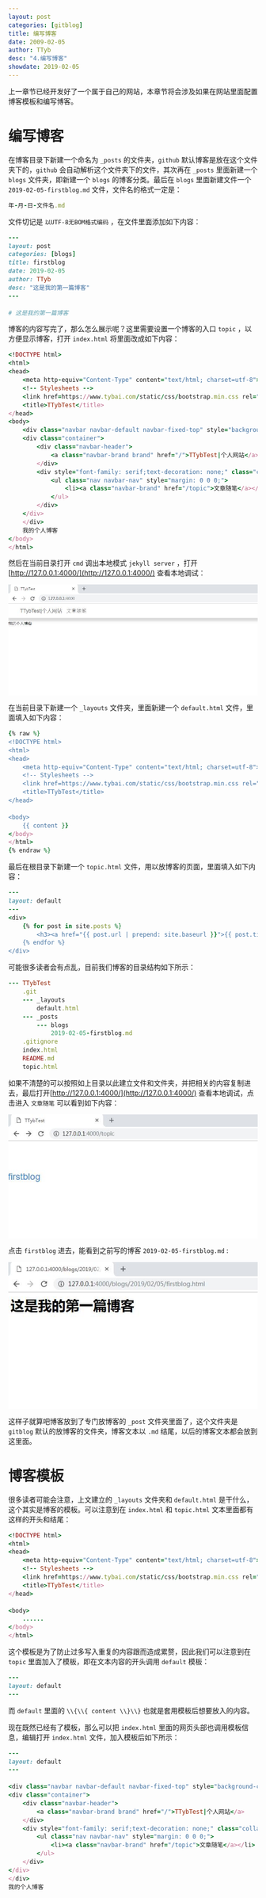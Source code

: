 ```yaml
---
layout: post
categories: [gitblog]
title: 编写博客
date: 2009-02-05
author: TTyb
desc: "4.编写博客"
showdate: 2019-02-05
---
```


上一章节已经开发好了一个属于自己的网站，本章节将会涉及如果在网站里面配置博客模板和编写博客。

# 编写博客

在博客目录下新建一个命名为 `_posts` 的文件夹，`github` 默认博客是放在这个文件夹下的，`github` 会自动解析这个文件夹下的文件，其次再在 `_posts` 里面新建一个 `blogs` 文件夹，即新建一个 `blogs` 的博客分类。最后在 `blogs` 里面新建文件一个 `2019-02-05-firstblog.md` 文件，文件名的格式一定是：

~~~ruby
年-月-日-文件名.md
~~~

文件切记是 `以UTF-8无BOM格式编码` ，在文件里面添加如下内容：

~~~ruby
---
layout: post
categories: [blogs]
title: firstblog
date: 2019-02-05
author: TTyb
desc: "这是我的第一篇博客"
---

# 这是我的第一篇博客
~~~

博客的内容写完了，那么怎么展示呢？这里需要设置一个博客的入口 `topic` ，以方便显示博客，打开 `index.html` 将里面改成如下内容：

~~~ruby
<!DOCTYPE html>
<html>
<head>
	<meta http-equiv="Content-Type" content="text/html; charset=utf-8">
    <!-- Stylesheets -->
    <link href=https://www.tybai.com/static/css/bootstrap.min.css rel="stylesheet"/>
    <title>TTybTest</title>
</head>
<body>
	<div class="navbar navbar-default navbar-fixed-top" style="background-color:rgba(255, 255, 255, 0.75);box-shadow:0 10px 10px 0 rgba(0, 0, 0, 0.15)">
    <div class="container">
        <div class="navbar-header">
            <a class="navbar-brand brand" href="/">TTybTest|个人网站</a>
        </div>
        <div style="font-family: serif;text-decoration: none;" class="collapse navbar-collapse navbar-responsive-collapse" id = "target-menu">
			<ul class="nav navbar-nav" style="margin: 0 0 0;">
				<li><a class="navbar-brand" href="/topic">文章随笔</a></li>			
			</ul>
        </div>
    </div>
	</div>
	我的个人博客
</body>
</html>
~~~

然后在当前目录打开 `cmd` 调出本地模式 `jekyll server` ，打开[http://127.0.0.1:4000/](http://127.0.0.1:4000/) 查看本地调试：

<p style="text-align:center"><img src="/img/gitblog4/20190205115922.jpg" class="img-responsive" style="display: block; margin-right: auto; margin-left: auto;"></p>

在当前目录下新建一个 `_layouts` 文件夹，里面新建一个 `default.html` 文件，里面填入如下内容：

~~~ruby
{% raw %}
<!DOCTYPE html>
<html>
<head>
	<meta http-equiv="Content-Type" content="text/html; charset=utf-8">
    <!-- Stylesheets -->
    <link href=https://www.tybai.com/static/css/bootstrap.min.css rel="stylesheet"/>
    <title>TTybTest</title>
</head>

<body>
    {{ content }}
</body>
</html>
{% endraw %}
~~~

最后在根目录下新建一个 `topic.html` 文件，用以放博客的页面，里面填入如下内容：

~~~ruby
---
layout: default
---
<div>
	{% for post in site.posts %}
		<h3><a href="{{ post.url | prepend: site.baseurl }}">{{ post.title }}</a></h3>
	{% endfor %}
</div>
~~~

可能很多读者会有点乱，目前我们博客的目录结构如下所示：

~~~ruby
--- TTybTest
    .git
    --- _layouts
        default.html
	--- _posts
	    --- blogs
		    2019-02-05-firstblog.md
	.gitignore
	index.html
	README.md
	topic.html
~~~

如果不清楚的可以按照如上目录以此建立文件和文件夹，并把相关的内容复制进去，最后打开[http://127.0.0.1:4000/](http://127.0.0.1:4000/) 查看本地调试，点击进入 `文章随笔` 可以看到如下内容：

<p style="text-align:center"><img src="/img/gitblog4/20190205124148.jpg" class="img-responsive" style="display: block; margin-right: auto; margin-left: auto;"></p>

点击 `firstblog` 进去，能看到之前写的博客 `2019-02-05-firstblog.md` :

<p style="text-align:center"><img src="/img/gitblog4/20190205124349.jpg" class="img-responsive" style="display: block; margin-right: auto; margin-left: auto;"></p>

这样子就算吧博客放到了专门放博客的 `_post` 文件夹里面了，这个文件夹是 `gitblog` 默认的放博客的文件夹，博客文本以 `.md` 结尾，以后的博客文本都会放到这里面。

# 博客模板

很多读者可能会注意，上文建立的 `_layouts` 文件夹和 `default.html` 是干什么，这个其实是博客的模板。可以注意到在 `index.html` 和 `topic.html` 文本里面都有这样的开头和结尾：

~~~ruby
<!DOCTYPE html>
<html>
<head>
	<meta http-equiv="Content-Type" content="text/html; charset=utf-8">
    <!-- Stylesheets -->
    <link href=https://www.tybai.com/static/css/bootstrap.min.css rel="stylesheet"/>
    <title>TTybTest</title>
</head>

<body>
    ......
</body>
</html>
~~~

这个模板是为了防止过多写入重复的内容跟而造成累赘，因此我们可以注意到在 `topic` 里面加入了模板，即在文本内容的开头调用 `default` 模板：

~~~ruby
---
layout: default
---
~~~

而 `default` 里面的 `\\{\\{ content \\}\\}` 也就是套用模板后想要放入的内容。

现在既然已经有了模板，那么可以把 `index.html` 里面的网页头部也调用模板信息，编辑打开 `index.html` 文件，加入模板后如下所示：

~~~ruby
---
layout: default
---

<div class="navbar navbar-default navbar-fixed-top" style="background-color:rgba(255, 255, 255, 0.75);box-shadow:0 10px 10px 0 rgba(0, 0, 0, 0.15)">
<div class="container">
	<div class="navbar-header">
		<a class="navbar-brand brand" href="/">TTybTest|个人网站</a>
	</div>
	<div style="font-family: serif;text-decoration: none;" class="collapse navbar-collapse navbar-responsive-collapse" id = "target-menu">
		<ul class="nav navbar-nav" style="margin: 0 0 0;">
			<li><a class="navbar-brand" href="/topic">文章随笔</a></li>			
		</ul>
	</div>
</div>
</div>
我的个人博客
~~~







